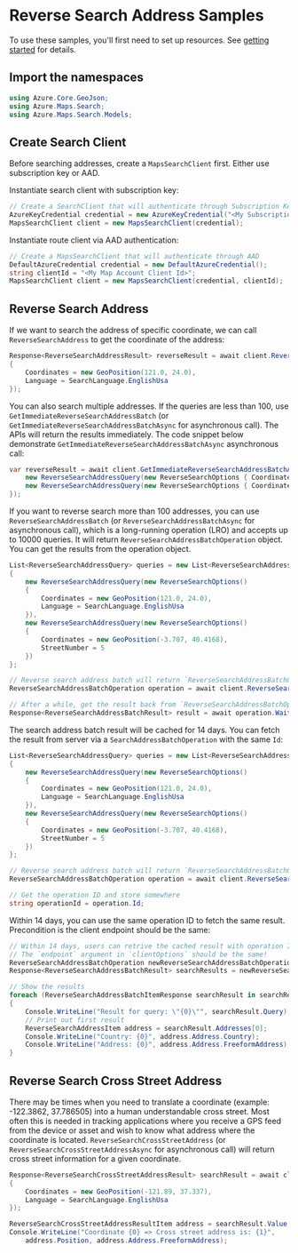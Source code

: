 # Reverse Search Address Samples

To use these samples, you'll first need to set up resources. See [getting started](https://github.com/Azure/azure-sdk-for-net/tree/main/sdk/maps/Azure.Maps.Search#getting-started) for details.

## Import the namespaces

```C# Snippet:SearchImportNamespace
using Azure.Core.GeoJson;
using Azure.Maps.Search;
using Azure.Maps.Search.Models;
```

## Create Search Client

Before searching addresses, create a `MapsSearchClient` first. Either use subscription key or AAD.

Instantiate search client with subscription key:

```C# Snippet:InstantiateSearchClientViaSubscriptionKey
// Create a SearchClient that will authenticate through Subscription Key (Shared key)
AzureKeyCredential credential = new AzureKeyCredential("<My Subscription Key>");
MapsSearchClient client = new MapsSearchClient(credential);
```

Instantiate route client via AAD authentication:

```C# Snippet:InstantiateSearchClientViaAAD
// Create a MapsSearchClient that will authenticate through AAD
DefaultAzureCredential credential = new DefaultAzureCredential();
string clientId = "<My Map Account Client Id>";
MapsSearchClient client = new MapsSearchClient(credential, clientId);
```

## Reverse Search Address

If we want to search the address of specific coordinate, we can call `ReverseSearchAddress` to get the coordinate of the address:

```C# Snippet:ReverseSearchAddressAsync
Response<ReverseSearchAddressResult> reverseResult = await client.ReverseSearchAddressAsync(new ReverseSearchOptions
{
    Coordinates = new GeoPosition(121.0, 24.0),
    Language = SearchLanguage.EnglishUsa
});
```

You can also search multiple addresses. If the queries are less than 100, use `GetImmediateReverseSearchAddressBatch` (or `GetImmediateReverseSearchAddressBatchAsync` for asynchronous call). The APIs will return the results immediately. The code snippet below demonstrate `GetImmediateReverseSearchAddressBatchAsync` asynchronous call:

```C# Snippet:GetImmediateReverseSearchAddressBatchAsync
var reverseResult = await client.GetImmediateReverseSearchAddressBatchAsync(new[] {
    new ReverseSearchAddressQuery(new ReverseSearchOptions { Coordinates = new GeoPosition(121.0, 24.0), Language = "en" }),
    new ReverseSearchAddressQuery(new ReverseSearchOptions { Coordinates = new GeoPosition(-122.333345, 47.606038) }),
});
```

If you want to reverse search more than 100 addresses, you can use `ReverseSearchAddressBatch` (or `ReverseSearchAddressBatchAsync` for asynchronous call), which is a long-running operation (LRO) and accepts up to 10000 queries. It will return `ReverseSearchAddressBatchOperation` object. You can get the results from the operation object.

```C# Snippet:ReverseSearchAddressBatchAsync
List<ReverseSearchAddressQuery> queries = new List<ReverseSearchAddressQuery>
{
    new ReverseSearchAddressQuery(new ReverseSearchOptions()
    {
        Coordinates = new GeoPosition(121.0, 24.0),
        Language = SearchLanguage.EnglishUsa
    }),
    new ReverseSearchAddressQuery(new ReverseSearchOptions()
    {
        Coordinates = new GeoPosition(-3.707, 40.4168),
        StreetNumber = 5
    })
};

// Reverse search address batch will return `ReverseSearchAddressBatchOperation` object
ReverseSearchAddressBatchOperation operation = await client.ReverseSearchAddressBatchAsync(WaitUntil.Started, queries);

// After a while, get the result back from `ReverseSearchAddressBatchOperation`
Response<ReverseSearchAddressBatchResult> result = await operation.WaitForCompletionAsync().ConfigureAwait(false);
```

The search address batch result will be cached for 14 days. You can fetch the result from server via a `SearchAddressBatchOperation` with the same `Id`:

```C# Snippet:ReverseSearchAddressBatchAsyncWithOperationId
List<ReverseSearchAddressQuery> queries = new List<ReverseSearchAddressQuery>
{
    new ReverseSearchAddressQuery(new ReverseSearchOptions()
    {
        Coordinates = new GeoPosition(121.0, 24.0),
        Language = SearchLanguage.EnglishUsa
    }),
    new ReverseSearchAddressQuery(new ReverseSearchOptions()
    {
        Coordinates = new GeoPosition(-3.707, 40.4168),
        StreetNumber = 5
    })
};

// Reverse search address batch will return `ReverseSearchAddressBatchOperation` object
ReverseSearchAddressBatchOperation operation = await client.ReverseSearchAddressBatchAsync(WaitUntil.Started, queries);

// Get the operation ID and store somewhere
string operationId = operation.Id;
```

Within 14 days, you can use the same operation ID to fetch the same result. Precondition is the client endpoint should be the same:

```C# Snippet:ReverseSearchAddressBatchAsyncWithOperationId2
// Within 14 days, users can retrive the cached result with operation ID
// The `endpoint` argument in `clientOptions` should be the same!
ReverseSearchAddressBatchOperation newReverseSearchAddressBatchOperation = new ReverseSearchAddressBatchOperation(client, operationId);
Response<ReverseSearchAddressBatchResult> searchResults = newReverseSearchAddressBatchOperation.WaitForCompletion();

// Show the results
foreach (ReverseSearchAddressBatchItemResponse searchResult in searchResults.Value.Results)
{
    Console.WriteLine("Result for query: \"{0}\"", searchResult.Query);
    // Print out first result
    ReverseSearchAddressItem address = searchResult.Addresses[0];
    Console.WriteLine("Country: {0}", address.Address.Country);
    Console.WriteLine("Address: {0}", address.Address.FreeformAddress);
}
```

## Reverse Search Cross Street Address

There may be times when you need to translate a coordinate (example: -122.3862, 37.786505) into a human understandable cross street. Most often this is needed in tracking applications where you receive a GPS feed from the device or asset and wish to know what address where the coordinate is located. `ReverseSearchCrossStreetAddress` (or `ReverseSearchCrossStreetAddressAsync` for asynchronous call)  will return cross street information for a given coordinate.

```C# Snippet:ReverseSearchCrossStreetAddressAsync
Response<ReverseSearchCrossStreetAddressResult> searchResult = await client.ReverseSearchCrossStreetAddressAsync(new ReverseSearchCrossStreetOptions
{
    Coordinates = new GeoPosition(-121.89, 37.337),
    Language = SearchLanguage.EnglishUsa
});

ReverseSearchCrossStreetAddressResultItem address = searchResult.Value.Addresses[0];
Console.WriteLine("Coordinate {0} => Cross street address is: {1}",
    address.Position, address.Address.FreeformAddress);
```
